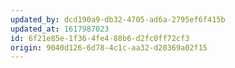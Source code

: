 ```yaml
---
updated_by: dcd190a9-db32-4705-ad6a-2795ef6f415b
updated_at: 1617987023
id: 6f21e85e-1f36-4fe4-88b6-d2fc0ff72cf3
origin: 9040d126-6d78-4c1c-aa32-d20369a02f15
---
```

